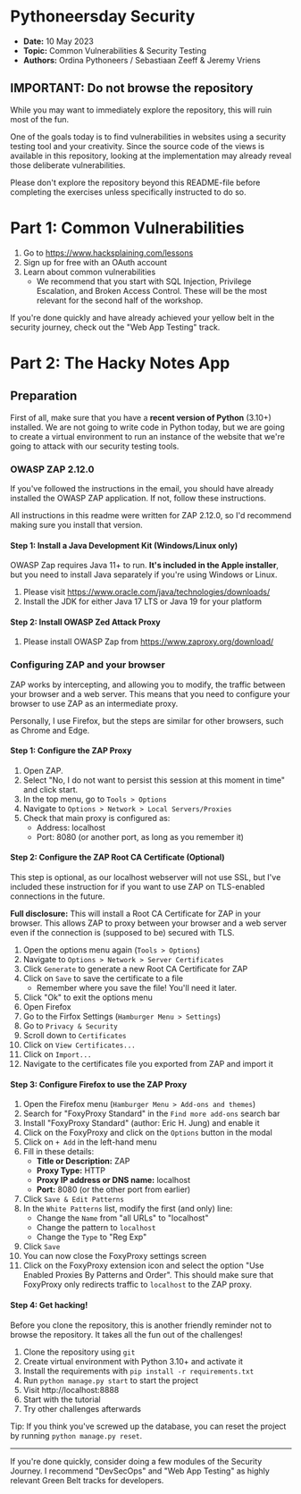 # Pythoneersday Security
- **Date:** 10 May 2023
- **Topic:** Common Vulnerabilities & Security Testing
- **Authors:** Ordina Pythoneers / Sebastiaan Zeeff & Jeremy Vriens

## IMPORTANT: Do not browse the repository

While you may want to immediately explore the repository, this will ruin most of
the fun.

One of the goals today is to find vulnerabilities in websites using a
security testing tool and your creativity. Since the source code of the views is
available in this repository, looking at the implementation may already reveal
those deliberate vulnerabilities.

Please don't explore the repository beyond this README-file before completing 
the exercises unless specifically instructed to do so.

# Part 1: Common Vulnerabilities

1. Go to https://www.hacksplaining.com/lessons
2. Sign up for free with an OAuth account
3. Learn about common vulnerabilities
    - We recommend that you start with SQL Injection, Privilege Escalation,
      and Broken Access Control. These will be the most relevant for the second
      half of the workshop.

If you're done quickly and have already achieved your yellow belt in the
security journey, check out the "Web App Testing" track.


# Part 2: The Hacky Notes App

## Preparation

First of all, make sure that you have a **recent version of Python** (3.10+)
installed. We are not going to write code in Python today, but we are going to 
create a virtual environment to run an instance of the website that we're going
to attack with our security testing tools.

### OWASP ZAP 2.12.0
If you've followed the instructions in the email, you should have already 
installed the OWASP ZAP application. If not, follow these instructions.

All instructions in this readme were written for ZAP 2.12.0, so I'd recommend
making sure you install that version.

#### Step 1: Install a Java Development Kit (Windows/Linux only)
OWASP Zap requires Java 11+ to run. **It's included in the Apple installer**,
but you need to install Java separately if you're using Windows or Linux.

1. Please visit https://www.oracle.com/java/technologies/downloads/
2. Install the JDK for either Java 17 LTS or Java 19 for your platform

#### Step 2: Install OWASP Zed Attack Proxy

1. Please install OWASP Zap from https://www.zaproxy.org/download/ 

### Configuring ZAP and your browser

ZAP works by intercepting, and allowing you to modify, the traffic between your
browser and a web server. This means that you need to configure your browser to
use ZAP as an intermediate proxy.

Personally, I use Firefox, but the steps are similar for other browsers, such as
Chrome and Edge.


#### Step 1: Configure the ZAP Proxy
1. Open ZAP.
2. Select "No, I do not want to persist this session at this moment in time" and
   click start.
3. In the top menu, go to `Tools > Options`
4. Navigate to `Options > Network > Local Servers/Proxies`
5. Check that main proxy is configured as:
    - Address: localhost
    - Port: 8080 (or another port, as long as you remember it)

#### Step 2: Configure the ZAP Root CA Certificate (Optional)
This step is optional, as our localhost webserver will not use SSL, but I've
included these instruction for if you want to use ZAP on TLS-enabled connections
in the future.

**Full disclosure:** This will install a Root CA Certificate for ZAP in your
browser. This allows ZAP to proxy between your browser and a web server even if
the connection is (supposed to be) secured with TLS.

1. Open the options menu again (`Tools > Options`)
2. Navigate to `Options > Network > Server Certificates`
3. Click `Generate` to generate a new Root CA Certificate for ZAP
4. Click on `Save` to save the certificate to a file
    - Remember where you save the file! You'll need it later.
5. Click "Ok" to exit the options menu
6. Open Firefox
7. Go to the Firfox Settings (`Hamburger Menu > Settings`)
8. Go to `Privacy & Security`
9. Scroll down to `Certificates`
10. Click on `View Certificates...`
11. Click on `Import...`
12. Navigate to the certificates file you exported from ZAP and import it

#### Step 3: Configure Firefox to use the ZAP Proxy

1. Open the Firefox menu (`Hamburger Menu > Add-ons and themes`) 
2. Search for "FoxyProxy Standard" in the `Find more add-ons` search bar
3. Install "FoxyProxy Standard" (author: Eric H. Jung) and enable it
4. Click on the FoxyProxy and click on the `Options` button in the modal
5. Click on `+ Add` in the left-hand menu
6. Fill in these details:
    - **Title or Description:** ZAP
    - **Proxy Type:** HTTP
    - **Proxy IP address or DNS name:** localhost
    - **Port:** 8080 (or the other port from earlier)
7. Click `Save & Edit Patterns`
8. In the `White Patterns` list, modify the first (and only) line:
    - Change the `Name` from "all URLs" to "localhost"
    - Change the pattern to `localhost`
    - Change the `Type` to "Reg Exp"
9. Click `Save`
10. You can now close the FoxyProxy settings screen
11. Click on the FoxyProxy extension icon and select the option "Use Enabled
    Proxies By Patterns and Order". This should make sure that FoxyProxy only
    redirects traffic to `localhost` to the ZAP proxy.


#### Step 4: Get hacking!

Before you clone the repository, this is another friendly reminder not to browse
the repository. It takes all the fun out of the challenges!

1. Clone the repository using `git`
2. Create virtual environment with Python 3.10+ and activate it
3. Install the requirements with `pip install -r requirements.txt`
4. Run `python manage.py start` to start the project
5. Visit http://localhost:8888
6. Start with the tutorial
7. Try other challenges afterwards

Tip: If you think you've screwed up the database, you can reset the project
by running `python manage.py reset`.

---

If you're done quickly, consider doing a few modules of the Security Journey. I
recommend "DevSecOps" and "Web App Testing" as highly relevant Green Belt tracks
for developers.
